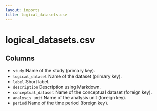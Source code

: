 ```yaml
---
layout: imports
title: logical_datasets.csv
---
```


logical_datasets.csv
====================

Columns
-------

* `study` Name of the study (primary key).
* `logical_dataset` Name of the dataset (primary key).
* `label` Short label.
* `description` Description using Markdown.
* `conceptual_dataset` Name of the conceptual dataset (foreign key).
* `analysis_unit` Name of the analysis unit (foreign key).
* `period` Name of the time period (foreign key).
